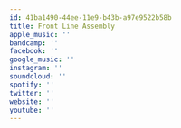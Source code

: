 ```yaml
---
id: 41ba1490-44ee-11e9-b43b-a97e9522b58b
title: Front Line Assembly
apple_music: ''
bandcamp: ''
facebook: ''
google_music: ''
instagram: ''
soundcloud: ''
spotify: ''
twitter: ''
website: ''
youtube: ''
---
```

